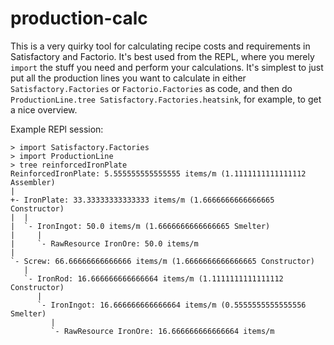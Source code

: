 # production-calc

This is a very quirky tool for calculating recipe costs and requirements in
Satisfactory and Factorio. It's best used from the REPL, where you merely
`import` the stuff you need and perform your calculations. It's simplest to
just put all the production lines you want to calculate in either
`Satisfactory.Factories` or `Factorio.Factories` as code, and then do
`ProductionLine.tree Satisfactory.Factories.heatsink`, for example, to get a
nice overview.

Example REPl session:

```text
> import Satisfactory.Factories
> import ProductionLine
> tree reinforcedIronPlate
ReinforcedIronPlate: 5.555555555555555 items/m (1.1111111111111112 Assembler)
|
+- IronPlate: 33.33333333333333 items/m (1.6666666666666665 Constructor)
|  |
|  `- IronIngot: 50.0 items/m (1.6666666666666665 Smelter)
|     |
|     `- RawResource IronOre: 50.0 items/m
|
`- Screw: 66.66666666666666 items/m (1.6666666666666665 Constructor)
   |
   `- IronRod: 16.666666666666664 items/m (1.1111111111111112 Constructor)
      |
      `- IronIngot: 16.666666666666664 items/m (0.5555555555555556 Smelter)
         |
         `- RawResource IronOre: 16.666666666666664 items/m
```
